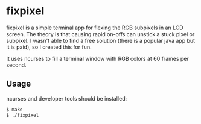 fixpixel
========

fixpixel is a simple terminal app for flexing the RGB subpixels in an LCD screen. The theory is that causing rapid on-offs can unstick a stuck pixel or subpixel. I wasn't able to find a free solution (there is a popular java app but it is paid), so I created this for fun.

It uses ncurses to fill a terminal window with RGB colors at 60 frames per second.

Usage
-----

ncurses and developer tools should be installed:

```bash
$ make
$ ./fixpixel
```
